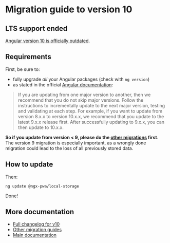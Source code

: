 # Migration guide to version 10

## LTS support ended

[Angular version 10 is officially outdated](https://angular.dev/reference/versions).

## Requirements

First, be sure to:
- fully upgrade *all* your Angular packages (check with `ng version`)
- as stated in the official [Angular documentation](https://angular.dev/reference/versions):

> If you are updating from one major version to another, then we recommend that you do not skip major versions. Follow the instructions to incrementally update to the next major version, testing and validating at each step. For example, if you want to update from version 8.x.x to version 10.x.x, we recommend that you update to the latest 9.x.x release first. After successfully updating to 9.x.x, you can then update to 10.x.x.

**So if you update from version < 9, please do the [other migrations](../MIGRATION.md) first**. The version 9 migration is especially important, as a wrongly done migration could lead to the loss of all previously stored data.

## How to update

Then:

```
ng update @ngx-pwa/local-storage
```

Done!

## More documentation

- [Full changelog for v10](../CHANGELOG.md)
- [Other migration guides](../MIGRATION.md)
- [Main documentation](../README.md)
